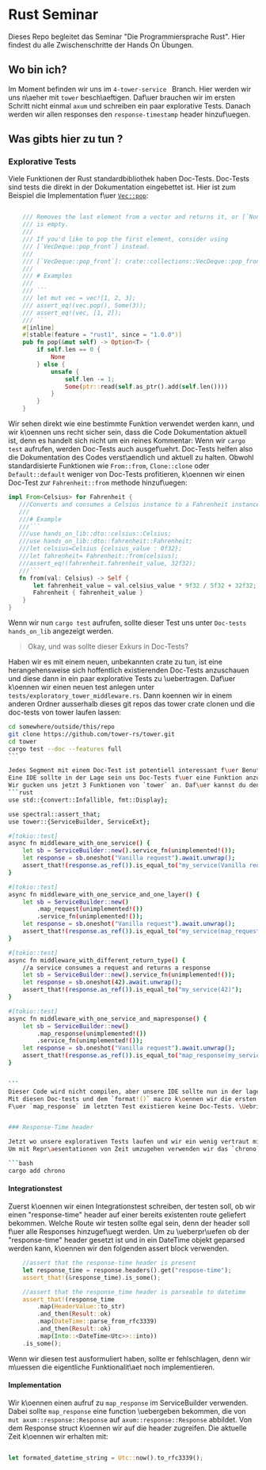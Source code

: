 # Rust Seminar

Dieses Repo begleitet das Seminar "Die Programmiersprache Rust".
Hier findest du alle Zwischenschritte der Hands On Übungen.

## Wo bin ich?

Im Moment befinden wir uns im `4-tower-service ` Branch. Hier werden wir uns n\aeher mit `tower` besch\aeftigen.
Daf\uer brauchen wir im ersten Schritt nicht einmal `axum` und schreiben ein paar explorative Tests.
Danach werden wir allen responses den `response-timestamp` header hinzuf\uegen.

## Was gibts hier zu tun ?

### Explorative Tests

Viele Funktionen der Rust standardbibliothek haben Doc-Tests. Doc-Tests sind tests die direkt in der Dokumentation eingebettet ist. Hier ist zum Beispiel die Implementation f\uer [`Vec::pop`](https://doc.rust-lang.org/src/alloc/vec/mod.rs.html#1953):

````rust

    /// Removes the last element from a vector and returns it, or [`None`] if it
    /// is empty.
    ///
    /// If you'd like to pop the first element, consider using
    /// [`VecDeque::pop_front`] instead.
    ///
    /// [`VecDeque::pop_front`]: crate::collections::VecDeque::pop_front
    ///
    /// # Examples
    ///
    /// ```
    /// let mut vec = vec![1, 2, 3];
    /// assert_eq!(vec.pop(), Some(3));
    /// assert_eq!(vec, [1, 2]);
    /// ```
    #[inline]
    #[stable(feature = "rust1", since = "1.0.0")]
    pub fn pop(&mut self) -> Option<T> {
        if self.len == 0 {
            None
        } else {
            unsafe {
                self.len -= 1;
                Some(ptr::read(self.as_ptr().add(self.len())))
            }
        }
    }

````

Wir sehen direkt wie eine bestimmte Funktion verwendet werden kann, und wir k\oennen uns recht sicher sein, dass die Code Dokumentation aktuell ist, denn es handelt sich nicht um ein reines Kommentar:
Wenn wir `cargo test` aufrufen, werden Doc-Tests auch ausgef\uehrt. Doc-Tests helfen also die Dokumentation des Codes verst\aendlich und aktuell zu halten.
Obwohl standardisierte Funktionen wie `From::from`, `Clone::clone` oder `Default::default` weniger von Doc-Tests profitieren, k\oennen wir einen Doc-Test zur `Fahrenheit::from` methode hinzuf\uegen:

````rust
impl From<Celsius> for Fahrenheit {
   ///Converts and consumes a Celsius instance to a Fahrenheit instance.
   ///
   ///# Example
   ///```
   ///use hands_on_lib::dto::celsius::Celsius;
   ///use hands_on_lib::dto::fahrenheit::Fahrenheit;
   ///let celsius=Celsius {celsius_value : 0f32};
   ///let fahrenheit= Fahrenheit::from(celsius);
   ///assert_eq!(fahrenheit.fahrenheit_value, 32f32);
   ///```
   fn from(val: Celsius) -> Self {
       let fahrenheit_value = val.celsius_value * 9f32 / 5f32 + 32f32;
       Fahrenheit { fahrenheit_value }
    }
}

````

Wenn wir nun `cargo test` aufrufen, sollte dieser Test uns unter `Doc-tests hands_on_lib` angezeigt werden.

> Okay, und was sollte dieser Exkurs in Doc-Tests?

Haben wir es mit einem neuen, unbekannten crate zu tun, ist eine herangehensweise sich hoffentlich existierenden Doc-Tests anzuschauen und diese dann in ein paar explorative Tests zu \uebertragen.
Daf\uer k\oennen wir einen neuen test anlegen unter `tests/exploratory_tower_middleware.rs`. Dann koennen wir in einem anderen Ordner ausserhalb dieses git repos das tower crate clonen und die doc-tests von tower laufen lassen:

````bash
cd somewhere/outside/this/repo
git clone https://github.com/tower-rs/tower.git
cd tower
cargo test --doc --features full
```

Jedes Segment mit einem Doc-Test ist potentiell interessant f\uer Benutzer:innen des crates.
Eine IDE sollte in der Lage sein uns Doc-Tests f\uer eine Funktion anzuzeigen, sodass wir das tower repository wieder verlassen k\oennen und in dieses repository zur\ueckkehren.
Wir gucken uns jetzt 3 Funktionen von `tower` an. Daf\uer kannst du den folgenden Code in `tests/exploratory_tower_middleware.rs` kopieren:
```rust
use std::{convert::Infallible, fmt::Display};

use spectral::assert_that;
use tower::{ServiceBuilder, ServiceExt};

#[tokio::test]
async fn middleware_with_one_service() {
    let sb = ServiceBuilder::new().service_fn(unimplemented!());
    let response = sb.oneshot("Vanilla request").await.unwrap();
    assert_that!(response.as_ref()).is_equal_to("my_service(Vanilla request)");
}

#[tokio::test]
async fn middleware_with_one_service_and_one_layer() {
    let sb = ServiceBuilder::new()
        .map_request(unimplemented!())
        .service_fn(unimplemented!());
    let response = sb.oneshot("Vanilla request").await.unwrap();
    assert_that!(response.as_ref()).is_equal_to("my_service(map_request(Vanilla request))");
}

#[tokio::test]
async fn middleware_with_different_return_type() {
    //a service consumes a request and returns a response
    let sb = ServiceBuilder::new().service_fn(unimplemented!());
    let response = sb.oneshot(42).await.unwrap();
    assert_that!(response.as_ref()).is_equal_to("my_service(42)");
}

#[tokio::test]
async fn middleware_with_one_service_and_mapresponse() {
    let sb = ServiceBuilder::new()
        .map_response(unimplemented!())
        .service_fn(unimplemented!());
    let response = sb.oneshot("Vanilla request").await.unwrap();
    assert_that!(response.as_ref()).is_equal_to("map_response(my_service(Vanilla request))");
}


```
Dieser Code wird nicht compilen, aber unsere IDE sollte nun in der lage sein uns doc-tests f\uer `service_fn` und `map_request` anzuzeigen.
Mit diesen Doc-tests und dem `format!()` macro k\oennen wir die ersten 3 tests implementieren.
F\uer `map_response` im letzten Test existieren keine Doc-Tests. \Uebrigens: Sowohl `&str` als auch `i32` implementieren das [`std::fmt::Display`](https://doc.rust-lang.org/std/fmt/trait.Display.html) trait.


### Response-Time header

Jetzt wo unsere explorativen Tests laufen und wir ein wenig vertraut mit der einbindung von middleware sind, benutzen wir `map_respone` um allen unseren responses den header "response-time" hinzuzuf\uegen.
Um mit Repr\aesentationen von Zeit umzugehen verwenden wir das `chrono` crate.

```bash
cargo add chrono
````

#### Integrationstest

Zuerst k\oennen wir einen Integrationstest schreiben, der testen soll, ob wir einen "response-time" header auf einer bereits existenten route geliefert bekommen.
Welche Route wir testen sollte egal sein, denn der header soll f\uer alle Responses hinzugef\uegt werden.
Um zu \ueberpr\uefen ob der "response-time" header gesetzt ist und in ein DateTime objekt geparsed werden kann, k\oennen wir den folgenden assert block verwenden.

```rust
    //assert that the response-time header is present
    let response_time = response.headers().get("respose-time");
    assert_that!(&response_time).is_some();

    //assert that the response_time header is parseable to datetime
    assert_that!(response_time
        .map(HeaderValue::to_str)
        .and_then(Result::ok)
        .map(DateTime::parse_from_rfc3339)
        .and_then(Result::ok)
        .map(Into::<DateTime<Utc>>::into))
    .is_some();
```

Wenn wir diesen test ausformuliert haben, sollte er fehlschlagen, denn wir m\uessen die eigentliche Funktionalit\aet noch implementieren.

#### Implementation

Wir k\oennen einen aufruf zu `map_response` im ServiceBuilder verwenden. Dabei sollte `map_response` eine function \uebergeben bekommen, die von `mut axum::response::Response` auf `axum::response::Response` abbildet. Von dem Response struct k\oennen wir auf die header zugreifen. Die aktuelle Zeit k\oennen wir erhalten mit:

```rust

let formated_datetime_string = Utc::now().to_rfc3339();
```
